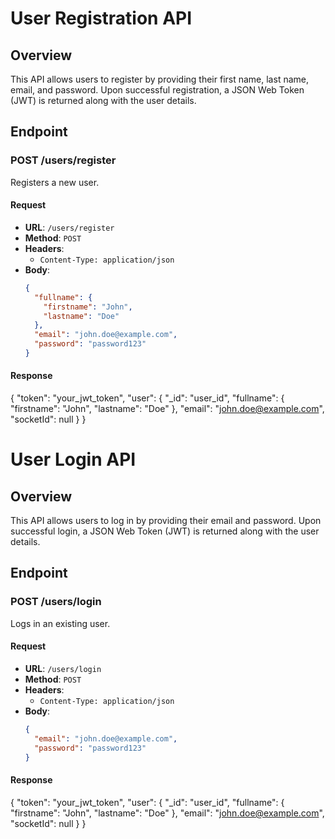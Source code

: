 # User Registration API

## Overview

This API allows users to register by providing their first name, last name, email, and password. Upon successful registration, a JSON Web Token (JWT) is returned along with the user details.

## Endpoint

### POST /users/register

Registers a new user.

#### Request

- **URL**: `/users/register`
- **Method**: `POST`
- **Headers**:
  - `Content-Type: application/json`
- **Body**:
  ```json
  {
    "fullname": {
      "firstname": "John",
      "lastname": "Doe"
    },
    "email": "john.doe@example.com",
    "password": "password123"
  }
  ```

#### Response

{ "token":
"your_jwt_token",
"user":
{ "_id": "user_id",
"fullname": { "firstname": "John", "lastname": "Doe" },
"email": "john.doe@example.com",
"socketId": null
}
}


# User Login API

## Overview

This API allows users to log in by providing their email and password. Upon successful login, a JSON Web Token (JWT) is returned along with the user details.

## Endpoint

### POST /users/login

Logs in an existing user.

#### Request

- **URL**: `/users/login`
- **Method**: `POST`
- **Headers**: 
  - `Content-Type: application/json`
- **Body**:
  ```json
  {
    "email": "john.doe@example.com",
    "password": "password123"
  } 
#### Response
   {
    "token": "your_jwt_token",
    "user": {
      "_id": "user_id",
      "fullname": {
        "firstname": "John",
        "lastname": "Doe"
      },
      "email": "john.doe@example.com",
      "socketId": null
    }
  }